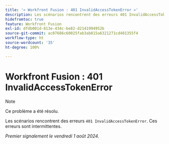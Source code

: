 ```yaml
---
title: '« Workfront Fusion : 401 InvalidAccessTokenError »'
description: Les scénarios rencontrent des erreurs 401 InvalidAccessTokenError. Ces erreurs sont intermittentes.
hidefromtoc: true
feature: Workfront Fusion
exl-id: dfdb001d-813e-434c-be82-d2141994952b
source-git-commit: ac07686c60025fab3ab815a6321271cd401355f4
workflow-type: ht
source-wordcount: '35'
ht-degree: 100%

---
```


# Workfront Fusion : 401 InvalidAccessTokenError

>[!NOTE]
>
>Ce problème a été résolu.

Les scénarios rencontrent des erreurs `401 InvalidAccessTokenError`. Ces erreurs sont intermittentes.

_Premier signalement le vendredi 1 août 2024._
